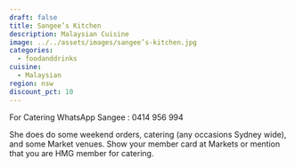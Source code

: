 ```yaml
---
draft: false
title: Sangee’s Kitchen
description: Malaysian Cuisine
image: ../../assets/images/sangee’s-kitchen.jpg
categories:
  - foodanddrinks
cuisine:
  - Malaysian
region: nsw
discount_pct: 10
---
```


For Catering WhatsApp Sangee : 0414 956 994

She does do some weekend orders, catering (any occasions Sydney wide), and some Market venues. Show your member card at Markets or mention that you are HMG member for catering.
